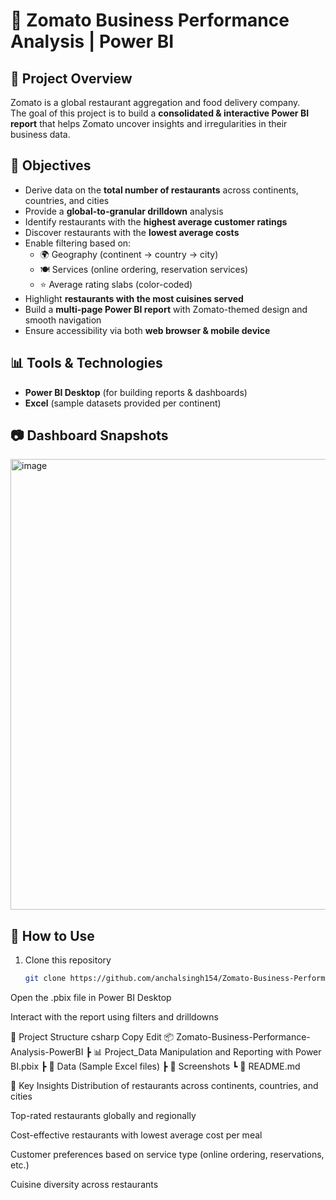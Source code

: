 # 🍴 Zomato Business Performance Analysis | Power BI

## 📌 Project Overview
Zomato is a global restaurant aggregation and food delivery company.  
The goal of this project is to build a **consolidated & interactive Power BI report** that helps Zomato uncover insights and irregularities in their business data.

## 🎯 Objectives
- Derive data on the **total number of restaurants** across continents, countries, and cities  
- Provide a **global-to-granular drilldown** analysis  
- Identify restaurants with the **highest average customer ratings**  
- Discover restaurants with the **lowest average costs**  
- Enable filtering based on:  
  - 🌍 Geography (continent → country → city)  
  - 🍽️ Services (online ordering, reservation services)  
  - ⭐ Average rating slabs (color-coded)  
- Highlight **restaurants with the most cuisines served**  
- Build a **multi-page Power BI report** with Zomato-themed design and smooth navigation  
- Ensure accessibility via both **web browser & mobile device**  

## 📊 Tools & Technologies
- **Power BI Desktop** (for building reports & dashboards)  
- **Excel** (sample datasets provided per continent)  

## 📷 Dashboard Snapshots
<img width="1282" height="721" alt="image" src="https://github.com/user-attachments/assets/e0c2f1d5-d29a-4a59-a315-0a24041f7a2a" />


## 🚀 How to Use
1. Clone this repository  
   ```bash
   git clone https://github.com/anchalsingh154/Zomato-Business-Performance-Analysis-PowerBI.git
Open the .pbix file in Power BI Desktop

Interact with the report using filters and drilldowns

📂 Project Structure
csharp
Copy
Edit
📦 Zomato-Business-Performance-Analysis-PowerBI
 ┣ 📊 Project_Data Manipulation and Reporting with Power BI.pbix
 ┣ 📁 Data (Sample Excel files)
 ┣ 📁 Screenshots
 ┗ 📄 README.md
 
🔑 Key Insights
Distribution of restaurants across continents, countries, and cities

Top-rated restaurants globally and regionally

Cost-effective restaurants with lowest average cost per meal

Customer preferences based on service type (online ordering, reservations, etc.)

Cuisine diversity across restaurants
